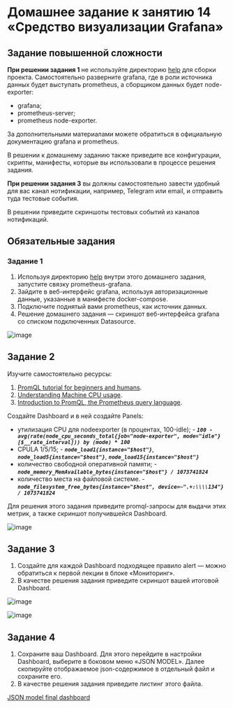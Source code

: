 # Домашнее задание к занятию 14 «Средство визуализации Grafana»

## Задание повышенной сложности

**При решении задания 1** не используйте директорию [help](./help) для сборки проекта. Самостоятельно разверните grafana, где в роли источника данных будет выступать prometheus, а сборщиком данных будет node-exporter:

- grafana;
- prometheus-server;
- prometheus node-exporter.

За дополнительными материалами можете обратиться в официальную документацию grafana и prometheus.

В решении к домашнему заданию также приведите все конфигурации, скрипты, манифесты, которые вы 
использовали в процессе решения задания.

**При решении задания 3** вы должны самостоятельно завести удобный для вас канал нотификации, например, Telegram или email, и отправить туда тестовые события.

В решении приведите скриншоты тестовых событий из каналов нотификаций.

## Обязательные задания

### Задание 1

1. Используя директорию [help](./help) внутри этого домашнего задания, запустите связку prometheus-grafana.
1. Зайдите в веб-интерфейс grafana, используя авторизационные данные, указанные в манифесте docker-compose.
1. Подключите поднятый вами prometheus, как источник данных.
1. Решение домашнего задания — скриншот веб-интерфейса grafana со списком подключенных Datasource.

![image](https://github.com/malkops/nah/assets/44001733/e6eff30a-f045-4a23-9757-2701d6e0371d)

## Задание 2

Изучите самостоятельно ресурсы:

1. [PromQL tutorial for beginners and humans](https://valyala.medium.com/promql-tutorial-for-beginners-9ab455142085).
1. [Understanding Machine CPU usage](https://www.robustperception.io/understanding-machine-cpu-usage).
1. [Introduction to PromQL, the Prometheus query language](https://grafana.com/blog/2020/02/04/introduction-to-promql-the-prometheus-query-language/).

Создайте Dashboard и в ней создайте Panels:

- утилизация CPU для nodeexporter (в процентах, 100-idle); - _**`100 - avg(rate(node_cpu_seconds_total{job="node-exporter", mode="idle"}[$__rate_interval])) by (mode) * 100`**_
- CPULA 1/5/15; - _**`node_load1{instance="$host"}`**_, _**`node_load5{instance="$host"}`**_, _**`node_load15{instance="$host"}`**_
- количество свободной оперативной памяти; - _**`node_memory_MemAvailable_bytes{instance="$host"} / 1073741824`**_
- количество места на файловой системе. - _**`node_filesystem_free_bytes{instance="$host", device=~".+:\\\\134"} / 1073741824`**_

Для решения этого задания приведите promql-запросы для выдачи этих метрик, а также скриншот получившейся Dashboard.

![image](https://github.com/malkops/nah/assets/44001733/5c90b99a-31a5-45e2-818c-918ff69f4403)

## Задание 3

1. Создайте для каждой Dashboard подходящее правило alert — можно обратиться к первой лекции в блоке «Мониторинг».
1. В качестве решения задания приведите скриншот вашей итоговой Dashboard.

![image](https://github.com/malkops/nah/assets/44001733/bb659012-517c-484a-b5b2-e1a9c6786e17)

![image](https://github.com/malkops/nah/assets/44001733/6e6d8d7a-cf14-4e89-9de7-87303c5e448b)


## Задание 4

1. Сохраните ваш Dashboard. Для этого перейдите в настройки Dashboard, выберите в боковом меню «JSON MODEL». Далее скопируйте отображаемое json-содержимое в отдельный файл и сохраните его.
1. В качестве решения задания приведите листинг этого файла.

[JSON model final dashboard](tmp/json_model_dashboard.json)
